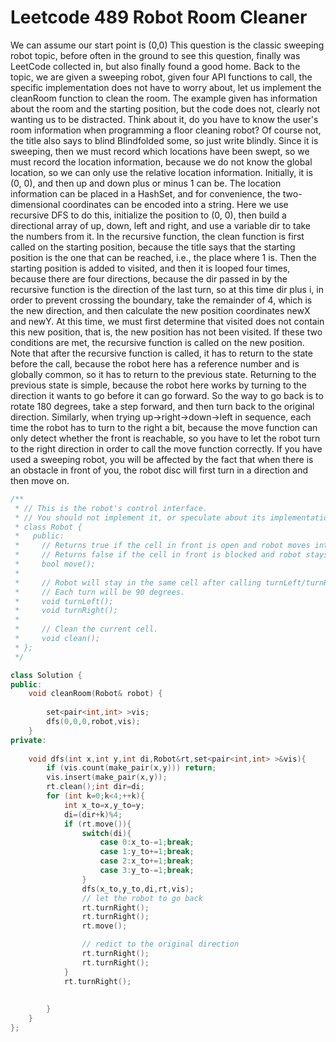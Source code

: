 # Leetcode 489 Robot Room Cleaner


We can assume our start point is (0,0)
This question is the classic sweeping robot topic, before often in the ground to see this question, 
finally was LeetCode collected in, but also finally found a good home. Back to the topic, we are given 
a sweeping robot, given four API functions to call, the specific implementation does not have to worry about, 
let us implement the cleanRoom function to clean the room. The example given has information about the room and 
the starting position, but the code does not, clearly not wanting us to be distracted. Think about it, do you have to 
know the user's room information when programming a floor cleaning robot? Of course not, the title also says to blind 
Blindfolded some, so just write blindly. Since it is sweeping, then we must record which locations have been 
swept, so we must record the location information, because we do not know the global location, so we can only 
use the relative location information. Initially, it is (0, 0), and then up and down plus or minus 1 can be. 
The location information can be placed in a HashSet, and for convenience, the two-dimensional coordinates can 
be encoded into a string. Here we use recursive DFS to do this, initialize the position to (0, 0), then build a
directional array of up, down, left and right, and use a variable dir to take the numbers from it. In the recursive 
function, the clean function is first called on the starting position, because the title says that the starting position 
is the one that can be reached, i.e., the place where 1 is. Then the starting position is added to visited, and then 
it is looped four times, because there are four directions, because the dir passed in by the recursive function is 
the direction of the last turn, so at this time dir plus i, in order to prevent crossing the boundary, take the 
remainder of 4, which is the new direction, and then calculate the new position coordinates newX and newY. At this 
time, we must first determine that visited does not contain this new position, that is, the new position has not 
been visited. If these two conditions are met, the recursive function is called on the new position. Note that 
after the recursive function is called, it has to return to the state before the call, because the robot here 
has a reference number and is globally common, so it has to return to the previous state. Returning to the 
previous state is simple, because the robot here works by turning to the direction it wants to go before it 
can go forward. So the way to go back is to rotate 180 degrees, take a step forward, and then turn back to 
the original direction. Similarly, when trying up->right->down->left in sequence, each time the robot has to 
turn to the right a bit, because the move function can only detect whether the front is reachable, so you 
have to let the robot turn to the right direction in order to call the move function correctly. If you 
have used a sweeping robot, you will be affected by the fact that when there is an obstacle in front 
of you, the robot disc will first turn in a direction and then move on.

```cpp
/**
 * // This is the robot's control interface.
 * // You should not implement it, or speculate about its implementation
 * class Robot {
 *   public:
 *     // Returns true if the cell in front is open and robot moves into the cell.
 *     // Returns false if the cell in front is blocked and robot stays in the current cell.
 *     bool move();
 *
 *     // Robot will stay in the same cell after calling turnLeft/turnRight.
 *     // Each turn will be 90 degrees.
 *     void turnLeft();
 *     void turnRight();
 *
 *     // Clean the current cell.
 *     void clean();
 * };
 */

class Solution {
public:
    void cleanRoom(Robot& robot) {
        
        set<pair<int,int> >vis;
        dfs(0,0,0,robot,vis);
    }
private:
    
    void dfs(int x,int y,int di,Robot&rt,set<pair<int,int> >&vis){
        if (vis.count(make_pair(x,y))) return;
        vis.insert(make_pair(x,y));
        rt.clean();int dir=di;
        for (int k=0;k<4;++k){
            int x_to=x,y_to=y;
            di=(dir+k)%4;
            if (rt.move()){
                switch(di){
                    case 0:x_to-=1;break;
                    case 1:y_to+=1;break;
                    case 2:x_to+=1;break;
                    case 3:y_to-=1;break;
                }
                dfs(x_to,y_to,di,rt,vis);
                // let the robot to go back
                rt.turnRight();
                rt.turnRight();
                rt.move();

                // redict to the original direction
                rt.turnRight();
                rt.turnRight();
            }
            rt.turnRight();
            
            
        }
    }
};
```
